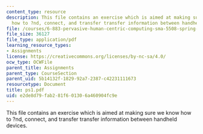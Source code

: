 ```yaml
---
content_type: resource
description: This file contains an exercise which is aimed at making sure we know
  how to ?nd, connect, and transfer transfer information between handheld devices.
file: /courses/6-883-pervasive-human-centric-computing-sma-5508-spring-2006/e2de8d79fab281f601306a460904fc9e_ps1.pdf
file_size: 36127
file_type: application/pdf
learning_resource_types:
- Assignments
license: https://creativecommons.org/licenses/by-nc-sa/4.0/
ocw_type: OCWFile
parent_title: Assignments
parent_type: CourseSection
parent_uid: 5b14132f-1829-92a7-2387-c42231111673
resourcetype: Document
title: ps1.pdf
uid: e2de8d79-fab2-81f6-0130-6a460904fc9e
---
```

This file contains an exercise which is aimed at making sure we know how to ?nd, connect, and transfer transfer information between handheld devices.